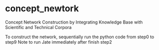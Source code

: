 concept_newtork
===============

Concept Network Construction by Integrating Knowledge Base with Scientific and Technical Corpora

To construct the network, sequentially run the python code from step0 to step9
Note to run Jate immediately after finish step2
